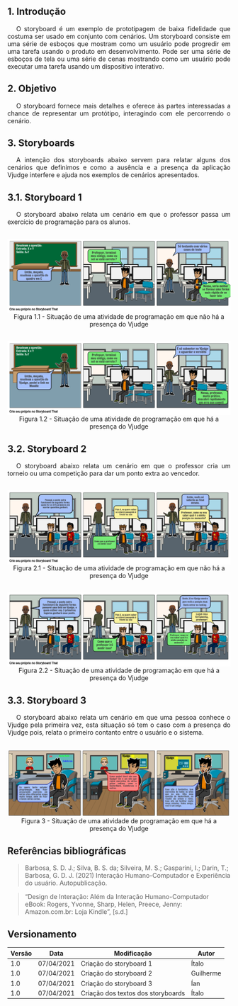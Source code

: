 ## 1. Introdução

<p style="text-indent: 20px; text-align: justify">
O storyboard é um exemplo de prototipagem de baixa fidelidade que costuma ser usado em conjunto com cenários. Um storyboard consiste em uma série de esboços que mostram como um usuário pode progredir em uma tarefa usando o produto em desenvolvimento. Pode ser uma série de esboços de tela ou uma série de cenas mostrando como um usuário pode executar uma tarefa usando um dispositivo interativo.
</p>

## 2. Objetivo

<p style="text-indent: 20px; text-align: justify">
O storyboard fornece mais detalhes e oferece às partes interessadas a chance de representar um protótipo, interagindo com ele percorrendo o cenário.
</p>

## 3. Storyboards

<p style="text-indent: 20px; text-align: justify">
    A intenção dos storyboards abaixo servem para relatar alguns dos cenários que definimos e como a ausência e a presença da aplicação Vjudge interfere e ajuda nos exemplos de cenários apresentados.
</p>

## 3.1. Storyboard 1

<p style="text-indent: 20px; text-align: justify">
O storyboard abaixo relata um cenário em que o professor passa um exercício de programação para os alunos.
</p>

<div style="display: flex; flex-flow: row wrap; justify-content: center; margin: 30px auto"> 
    <img src="../../../../assets/storyboards/storyboard1SemSolucao.png" width="100%"></img>
    <center>
    <figcaption>Figura 1.1 - Situação de uma atividade de programação em que não há a presença do Vjudge</figcaption>
    </center>
</div>

<div style="display: flex; flex-flow: row wrap; justify-content: center; margin: 30px auto"> 
    <img src="../../../../assets/storyboards/storyboard1ComSolucao.png" width="100%"></img>
    <center>
    <figcaption>Figura 1.2 - Situação de uma atividade de programação em que há a presença do Vjudge</figcaption>
    </center>
</div>

## 3.2. Storyboard 2

<p style="text-indent: 20px; text-align: justify">
O storyboard abaixo relata um cenário em que o professor cria um torneio ou uma competição para dar um ponto extra ao vencedor.
</p>

<div style="display: flex; flex-flow: row wrap; justify-content: center; margin: 30px auto"> 
    <img src="../../../../assets/storyboards/storyboard2SemSolucao.png" width="100%"></img>
    <center>
    <figcaption>Figura 2.1 - Situação de uma atividade de programação em que não há a presença do Vjudge</figcaption>
    </center>
</div>

<div style="display: flex; flex-flow: row wrap; justify-content: center; margin: 30px auto"> 
    <img src="../../../../assets/storyboards/storyboard2ComSolucao.png" width="100%"></img>
    <center>
    <figcaption>Figura 2.2 - Situação de uma atividade de programação em que há a presença do Vjudge</figcaption>
    </center>
</div>

## 3.3. Storyboard 3

<p style="text-indent: 20px; text-align: justify">
O storyboard abaixo relata um cenário em que uma pessoa conhece o Vjudge pela primeira vez, esta situação só tem o caso com a presença do Vjudge pois, relata o primeiro contanto entre o usuário e o sistema.
</p>

<div style="display: flex; flex-flow: row wrap; justify-content: center; margin: 30px auto"> 
    <img src="../../../../assets/storyboards/storyboard3.png" width="100%"></img>
    <center>
    <figcaption>Figura 3 - Situação de uma atividade de programação em que há a presença do Vjudge</figcaption>
    </center>
</div>

## Referências bibliográficas

> Barbosa, S. D. J.; Silva, B. S. da; Silveira, M. S.; Gasparini, I.; Darin, T.; Barbosa, G. D. J. (2021) Interação Humano-Computador e Experiência do usuário. Autopublicação.

> “Design de Interação: Além da Interação Humano-Computador eBook: Rogers, Yvonne, Sharp, Helen, Preece, Jenny: Amazon.com.br: Loja Kindle”, [s.d.]

## Versionamento

| Versão | Data | Modificação | Autor |
|--|--|--|--|
| 1.0 | 07/04/2021 | Criação do storyboard 1 | Ítalo |
| 1.0 | 07/04/2021 | Criação do storyboard 2 | Guilherme |
| 1.0 | 07/04/2021 | Criação do storyboard 3 | Ían |
| 1.0 | 07/04/2021 | Criação dos textos dos storyboards | Ítalo |
